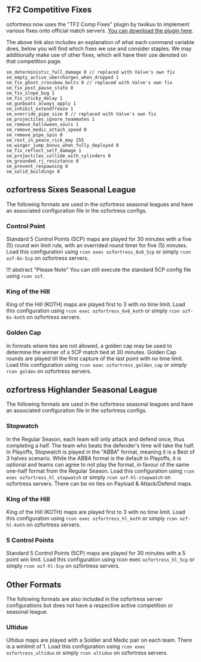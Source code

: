 ## TF2 Competitive Fixes
ozfortress now uses the "TF2 Comp Fixes" plugin by *twiikuu* to implement various fixes onto official match servers. [You can download the plugin here](https://github.com/ldesgoui/tf2-comp-fixes).

The above link also includes an explanation of what each command variable does, below you will find which fixes we use and consider staples. We may additionally make use of other fixes, which will have their use denoted on that competition page.

```
sm_deterministic_fall_damage 0 // replaced with Valve's own fix
sm_empty_active_ubercharges_when_dropped 1
sm_fix_ghost_crossbow_bolts 0 // replaced with Valve's own fix
sm_fix_post_pause_state 0
sm_fix_slope_bug 1
sm_fix_sticky_delay 1
sm_gunboats_always_apply 1
sm_inhibit_extendfreeze 1
sm_override_pipe_size 0 // replaced with Valve's own fix
sm_projectiles_ignore_teammates 1
sm_remove_halloween_souls 1
sm_remove_medic_attach_speed 0
sm_remove_pipe_spin 0
sm_rest_in_peace_rick_may 255
sm_winger_jump_bonus_when_fully_deployed 0
sm_fix_reflect_self_damage 1
sm_projectiles_collide_with_cylinders 0
sm_grounded_rj_resistance 0
sm_prevent_respawning 0
sm_solid_buildings 0
```

## ozfortress Sixes Seasonal League
The following formats are used in the ozfortress seasonal leagues and have an associated configuration file in the ozfortress configs.

### Control Point
Standard 5 Control Points (5CP) maps are played for 30 minutes with a five (5) round win limit rule, with an overrided round timer for five (5) minutes. Load this configuration using `rcon exec ozfortress_6v6_5cp` or simply `rcon ozf-6s-5cp` on ozfortress servers. 

!!! abstract "Please Note"
    You can still execute the standard 5CP config file using `rcon ozf`.

### King of the Hill
King of the Hill (KOTH) maps are played first to 3 with no time limit. Load this configuration using `rcon exec ozfortress_6v6_koth` or simply `rcon ozf-6s-koth` on ozfortress servers.

### Golden Cap
In formats where ties are not allowed, a golden cap may be used to determine the winner of a 5CP match tied at 30 minutes. Golden Cap rounds are played till the first capture of the last point with no time limit. Load this configuration using `rcon exec ozfortress_golden_cap` or simply `rcon golden` on ozfortress servers.


## ozfortress Highlander Seasonal League
The following formats are used in the ozfortress seasonal leagues and have an associated configuration file in the ozfortress configs.

### Stopwatch
In the Regular Season, each team will only attack and defend once, thus completing a half. The team who beats the defender's time will take the half. In Playoffs, Stopwatch is played in the "ABBA" format, meaning it is a Best of 3 halves scenario. While the ABBA format is the default in Playoffs, it is optional and teams can agree to not play the format, in favour of the same one-half format from the Regular Season. Load this configuration using `rcon exec ozfortress_hl_stopwatch` or simply `rcon ozf-hl-stopwatch` on ozfortress servers.
There can be no ties on Payload & Attack/Defend maps.

### King of the Hill
King of the Hill (KOTH) maps are played first to 3 with no time limit. Load this configuration using `rcon exec ozfortress_hl_koth` or simply `rcon ozf-hl-koth` on ozfortress servers.

### 5 Control Points
Standard 5 Control Points (5CP) maps are played for 30 minutes with a 5 point win limit. Load this configuration using rcon exec `ozfortress_hl_5cp` or simply `rcon ozf-hl-5cp` on ozfortress servers.

## Other Formats
The following formats are also included in the ozfortress server configurations but does not have a respective active competition or seasonal league.

### Ultiduo
Ultiduo maps are played with a Soldier and Medic pair on each team. There is a winlimit of 1. Load this configuration using `rcon exec ozfortress_ultiduo` or simply `rcon ultiduo` on ozfortress servers.
